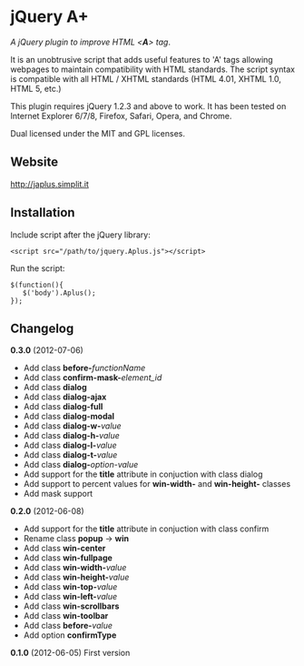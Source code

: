 jQuery A+
=========

*A jQuery plugin to improve HTML <**A**> tag*. 

It is an unobtrusive script that adds useful features to 'A' tags allowing webpages to maintain compatibility with HTML standards.
The script syntax is compatible with all HTML / XHTML standards (HTML 4.01, XHTML 1.0, HTML 5, etc.)

This plugin requires jQuery 1.2.3 and above to work. It has been tested on Internet Explorer 6/7/8, Firefox, Safari, Opera, and Chrome.

Dual licensed under the MIT and GPL licenses.

Website
-----------------------
http://japlus.simplit.it

Installation
------------
Include script after the jQuery library:
     
    <script src="/path/to/jquery.Aplus.js"></script>

Run the script:
    
    $(function(){
       $('body').Aplus();
    });

Changelog
---------
**0.3.0** (2012-07-06)

* Add class **before-**_functionName_
* Add class **confirm-mask-**_element_id_
* Add class **dialog** 
* Add class **dialog-ajax**
* Add class **dialog-full**
* Add class **dialog-modal**
* Add class **dialog-w-**_value_
* Add class **dialog-h-**_value_
* Add class **dialog-l-**_value_
* Add class **dialog-t-**_value_
* Add class **dialog-**_option-value_
* Add support for the **title** attribute in conjuction with class dialog
* Add support to percent values for **win-width-** and **win-height-** classes
* Add mask support

**0.2.0** (2012-06-08)

* Add support for the **title** attribute in conjuction with class confirm
* Rename class **popup** -> **win** 
* Add class **win-center**
* Add class **win-fullpage**
* Add class **win-width-**_value_
* Add class **win-height-**_value_
* Add class **win-top-**_value_
* Add class **win-left-**_value_
* Add class **win-scrollbars**
* Add class **win-toolbar**
* Add class **before-**_value_
* Add option **confirmType**

**0.1.0** (2012-06-05)
First version